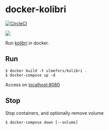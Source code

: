 # docker-kolibri

[![CircleCI](https://circleci.com/gh/ulmefors/docker-kolibri.svg?style=svg)](https://circleci.com/gh/ulmefors/docker-kolibri)

[![](https://images.microbadger.com/badges/image/ulmefors/docker-kolibri.svg)](https://microbadger.com/images/ulmefors/docker-kolibri)

Run [kolibri](https://learningequality.org/kolibri) in docker.

## Run

```shell
$ docker build -t ulmefors/kolibri .
$ docker-compose up -d
```

Access on [localhost:8080](http://localhost:8080)

## Stop

Stop containers, and optionally remove volume

```shell
$ docker-compose down [--volume]
```

